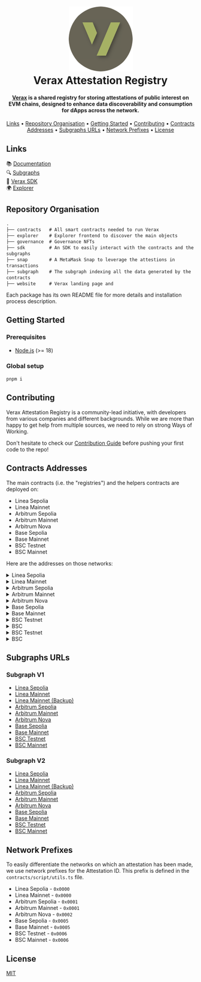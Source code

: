 <h1 align="center">
  <br>
  <a href="https://docs.ver.ax/"><img src="https://raw.githubusercontent.com/Consensys/linea-attestation-registry/dev/doc/verax-logo-circle.png" alt="Verax"></a>
  <br>
  Verax Attestation Registry
  <br>
</h1>

<h4 align="center"><a href="https://docs.ver.ax/">Verax</a> is a shared registry for storing attestations of
public interest on EVM
chains, designed to enhance data discoverability and consumption for dApps across
the network.</h4>

<p align="center">
  <a href="#links">Links</a> •
  <a href="#repository-organisation">Repository Organisation</a> •
  <a href="#getting-started">Getting Started</a> •
  <a href="#contributing">Contributing</a> •
  <a href="#contracts-addresses">Contracts Addresses</a> •
  <a href="#subgraphs-urls">Subgraphs URLs</a> •
  <a href="#network-prefixes">Network Prefixes</a> •
  <a href="#license">License</a>
</p>

## Links

📚 [Documentation](https://docs.ver.ax/)  
🔍 [Subgraphs](#subgraphs-addresses)  
🧱 [Verax SDK](https://www.npmjs.com/package/@verax-attestation-registry/verax-sdk)  
🌍 [Explorer](https://explorer.ver.ax)

## Repository Organisation

```
.
├── contracts   # All smart contracts needed to run Verax
├── explorer    # Explorer frontend to discover the main objects
├── governance  # Governance NFTs
├── sdk         # An SDK to easily interact with the contracts and the subgraphs
├── snap        # A MetaMask Snap to leverage the attestions in transactions
├── subgraph    # The subgraph indexing all the data generated by the contracts
├── website     # Verax landing page and
```

Each package has its own README file for more details and installation process description.

## Getting Started

### Prerequisites

- [Node.js](https://nodejs.org/en/) (>= 18)

### Global setup

```bash
pnpm i
```

## Contributing

Verax Attestation Registry is a community-lead initiative, with developers from various companies and different
backgrounds. While we are more than happy to get help from multiple sources, we need to rely on strong Ways of Working.

Don't hesitate to check our [Contribution Guide](./CONTRIBUTING.md) before pushing your first code to the repo!

## Contracts Addresses

The main contracts (i.e. the "registries") and the helpers contracts are deployed on:

- Linea Sepolia
- Linea Mainnet
- Arbitrum Sepolia
- Arbitrum Mainnet
- Arbitrum Nova
- Base Sepolia
- Base Mainnet
- BSC Testnet
- BSC Mainnet

Here are the addresses on those networks:

<details>
  <summary>Linea Sepolia</summary>

- Router =
  [0xAfA952790492DDeB474012cEA12ba34B788ab39F](https://sepolia.lineascan.build/address/0xAfA952790492DDeB474012cEA12ba34B788ab39F)
- AttestationRegistry =
  [0xDaf3C3632327343f7df0Baad2dc9144fa4e1001F](https://sepolia.lineascan.build/address/0xDaf3C3632327343f7df0Baad2dc9144fa4e1001F)
- ModuleRegistry =
  [0x3C443B9f0c8ed3A3270De7A4815487BA3223C2Fa](https://sepolia.lineascan.build/address/0x3C443B9f0c8ed3A3270De7A4815487BA3223C2Fa)
- PortalRegistry =
  [0xF35fe79104e157703dbCC3Baa72a81A99591744D](https://sepolia.lineascan.build/address/0xF35fe79104e157703dbCC3Baa72a81A99591744D)
- SchemaRegistry =
  [0x90b8542d7288a83EC887229A7C727989C3b56209](https://sepolia.lineascan.build/address/0x90b8542d7288a83EC887229A7C727989C3b56209)

</details>

<details>
  <summary>Linea Mainnet</summary>

- Router =
  [0x4d3a380A03f3a18A5dC44b01119839D8674a552E](https://lineascan.build/address/0x4d3a380A03f3a18A5dC44b01119839D8674a552E)
- AttestationRegistry =
  [0x3de3893aa4Cdea029e84e75223a152FD08315138](https://lineascan.build/address/0x3de3893aa4Cdea029e84e75223a152FD08315138)
- ModuleRegistry =
  [0xf851513A732996F22542226341748f3C9978438f](https://lineascan.build/address/0xf851513A732996F22542226341748f3C9978438f)
- PortalRegistry =
  [0xd5d61e4ECDf6d46A63BfdC262af92544DFc19083](https://lineascan.build/address/0xd5d61e4ECDf6d46A63BfdC262af92544DFc19083)
- SchemaRegistry =
  [0x0f95dCec4c7a93F2637eb13b655F2223ea036B59](https://lineascan.build/address/0x0f95dCec4c7a93F2637eb13b655F2223ea036B59)
- AttestationReader =
  [0x40871e247CF6b8fd8794c9c56bB5c2b8a4FA3B6c](https://lineascan.build/address/0x40871e247CF6b8fd8794c9c56bB5c2b8a4FA3B6c)

</details>

<details>
  <summary>Arbitrum Sepolia</summary>

- Router =
  [0x374B686137eC0DB442a8d833451f8C12cD4B5De4](https://sepolia.arbiscan.io/address/0x374B686137eC0DB442a8d833451f8C12cD4B5De4)
- AttestationRegistry =
  [0xee5e23492bf49C1F4CF0676b3bF49d78A6dD61c5](https://sepolia.arbiscan.io/address/0xee5e23492bf49C1F4CF0676b3bF49d78A6dD61c5)
- ModuleRegistry =
  [0xEC572277d4E87a64DcfA774ED219Dd4E69E4BDc6](https://sepolia.arbiscan.io/address/0xEC572277d4E87a64DcfA774ED219Dd4E69E4BDc6)
- PortalRegistry =
  [0x1ceb52584B6C45C7049dc7fDC476bC138E4beaDE](https://sepolia.arbiscan.io/address/0x1ceb52584B6C45C7049dc7fDC476bC138E4beaDE)
- SchemaRegistry =
  [0x025531b655D9EE335B8E6cc4C118b313f26ACc8F](https://sepolia.arbiscan.io/address/0x025531b655D9EE335B8E6cc4C118b313f26ACc8F)
- AttestationReader =
  [0xBdC45324AB9A7e82Ae15324a3d8352b513Ee2788](https://sepolia.arbiscan.io/address/0xBdC45324AB9A7e82Ae15324a3d8352b513Ee2788)

</details>

<details>
  <summary>Arbitrum Mainnet</summary>

- Router =
  [0xa77196867bB03D04786EF636cDdD82f37A1248a9](https://arbiscan.io/address/0xa77196867bB03D04786EF636cDdD82f37A1248a9)
- AttestationRegistry =
  [0x335E9719e8eFE2a19A92E07BC4836160fC31cd7C](https://arbiscan.io/address/0x335E9719e8eFE2a19A92E07BC4836160fC31cd7C)
- ModuleRegistry =
  [0x3acF4daAB6cbc01546Dd4a96c9665B398d48A4ba](https://arbiscan.io/address/0x3acF4daAB6cbc01546Dd4a96c9665B398d48A4ba)
- PortalRegistry =
  [0x4042D0A54f997EE3a1b0F51e4813654199BFd8bD](https://arbiscan.io/address/0x4042D0A54f997EE3a1b0F51e4813654199BFd8bD)
- SchemaRegistry =
  [0xE96072F46EA0e42e538762dDc0aFa4ED8AE6Ec27](https://arbiscan.io/address/0xE96072F46EA0e42e538762dDc0aFa4ED8AE6Ec27)
- AttestationReader =
  [0x324C060A26444c3fB9B93e03d31e8cfF4b1715C1](https://arbiscan.io/address/0x324C060A26444c3fB9B93e03d31e8cfF4b1715C1)

</details>

<details>
  <summary>Arbitrum Nova</summary>

- Router =
  [0xC81B5149D9Cd49195D00EFb16FED89f3Ba78E03B](https://nova.arbiscan.io/address/0xc81b5149d9cd49195d00efb16fed89f3ba78e03b)
- AttestationRegistry =
  [0xB9Cf26ED827Eb4A7079e8dedB0ea93D932A2e3e8](https://nova.arbiscan.io/address/0xB9Cf26ED827Eb4A7079e8dedB0ea93D932A2e3e8)
- ModuleRegistry =
  [0x46F7471cd2C1d69Cb5e62c1a34F3fCAf81304Fc3](https://nova.arbiscan.io/address/0x46F7471cd2C1d69Cb5e62c1a34F3fCAf81304Fc3)
- PortalRegistry =
  [0xADc8da3d3388dEe74C7134fC4AEe1cF866Da5d38](https://nova.arbiscan.io/address/0xADc8da3d3388dEe74C7134fC4AEe1cF866Da5d38)
- SchemaRegistry =
  [0x9b5BABcEbf0E8550da1eCDe5674783179B6557FB](https://nova.arbiscan.io/address/0x9b5BABcEbf0E8550da1eCDe5674783179B6557FB)
- AttestationReader =
  [0x7A22D0Fba31a4d5b5E4F5263379B4dbf3707b48c](https://nova.arbiscan.io/address/0x7A22D0Fba31a4d5b5E4F5263379B4dbf3707b48c)

</details>

<details>
  <summary>Base Sepolia</summary>

- Router =
  [0xE235826514945186227918325D3E5b5f873861A6](https://sepolia.basescan.org/address/0xE235826514945186227918325D3E5b5f873861A6)
- AttestationRegistry =
  [0x374B686137eC0DB442a8d833451f8C12cD4B5De4](https://sepolia.basescan.org/address/0x374B686137eC0DB442a8d833451f8C12cD4B5De4)
- ModuleRegistry =
  [0xEC572277d4E87a64DcfA774ED219Dd4E69E4BDc6](https://sepolia.basescan.org/address/0xEC572277d4E87a64DcfA774ED219Dd4E69E4BDc6)
- PortalRegistry =
  [0x025531b655D9EE335B8E6cc4C118b313f26ACc8F](https://sepolia.basescan.org/address/0x025531b655D9EE335B8E6cc4C118b313f26ACc8F)
- SchemaRegistry =
  [0x66D2F3DCc970343b83a6263E20832184fa71CFe7](https://sepolia.basescan.org/address/0x66D2F3DCc970343b83a6263E20832184fa71CFe7)

</details>

<details>
  <summary>Base Mainnet</summary>

- Router =
  [0x63b2d528805Fc9373586366705852FA89debd4d0](https://basescan.org/address/0x63b2d528805Fc9373586366705852FA89debd4d0)
- AttestationRegistry =
  [0xA0080DBd35711faD39258E45d9A5D798852b05D4](https://basescan.org/address/0xA0080DBd35711faD39258E45d9A5D798852b05D4)
- ModuleRegistry =
  [0xAd0C12db58098A6665CBEf48f60eB67d81d1F1ff](https://basescan.org/address/0xAd0C12db58098A6665CBEf48f60eB67d81d1F1ff)
- PortalRegistry =
  [0xcbf28432C25B400E645F0EaC05F8954e8EE7c0d6](https://basescan.org/address/0xcbf28432C25B400E645F0EaC05F8954e8EE7c0d6)
- SchemaRegistry =
  [0x8081dCd745f160c148Eb5be510F78628A0951c31](https://basescan.org/address/0x8081dCd745f160c148Eb5be510F78628A0951c31)

</details>

<details>
  <summary>BSC Testnet</summary>

- Router =
  [0x90b8542d7288a83EC887229A7C727989C3b56209](https://testnet.bscscan.com/address/0x90b8542d7288a83EC887229A7C727989C3b56209)
- AttestationRegistry =
  [0x5Cc4029f0dDae1FFE527385459D06d81DFD50EEe](https://testnet.bscscan.com/address/0x5Cc4029f0dDae1FFE527385459D06d81DFD50EEe)
- ModuleRegistry =
  [0x6c46c245918d4fcfC13F0a9e2e49d4E2739A353a](https://testnet.bscscan.com/address/0x6c46c245918d4fcfC13F0a9e2e49d4E2739A353a)
- PortalRegistry =
  [0xA4a7517F62216BD42e42a67dF09C25adc72A5897](https://testnet.bscscan.com/address/0xA4a7517F62216BD42e42a67dF09C25adc72A5897)
- SchemaRegistry =
  [0x51929da151eC2C5a5881C750E5b9941eACC46c1d](https://testnet.bscscan.com/address/0x51929da151eC2C5a5881C750E5b9941eACC46c1d)

</details>

<details>
  <summary>BSC</summary>

- Router =
  [0x7a5C1fAC7fF9908a8b2ED479e060619213116A47](https://bscscan.com/address/0x7a5C1fAC7fF9908a8b2ED479e060619213116A47)
- AttestationRegistry =
  [0x3D8A3a8FF21bD295dbBD5319C399e2C4FD27F261](https://bscscan.com/address/0x3D8A3a8FF21bD295dbBD5319C399e2C4FD27F261)
- ModuleRegistry =
  [0xD70a06f7A0f197D55Fa841fcF668782b2B8266eB](https://bscscan.com/address/0xD70a06f7A0f197D55Fa841fcF668782b2B8266eB)
- PortalRegistry =
  [0xb2553A7E443DFA7C9dEc01D327FdDff1A5eF59b0](https://bscscan.com/address/0xb2553A7E443DFA7C9dEc01D327FdDff1A5eF59b0)
- SchemaRegistry =
  [0x29205492435E1b06B20CeAeEC4AC41bcF595DFFd](https://bscscan.com/address/0x29205492435E1b06B20CeAeEC4AC41bcF595DFFd)

</details>

<details>
  <summary>BSC Testnet</summary>

- Router =
  [0x90b8542d7288a83EC887229A7C727989C3b56209](https://testnet.bscscan.com/address/0x90b8542d7288a83EC887229A7C727989C3b56209)
- AttestationRegistry =
  [0x5Cc4029f0dDae1FFE527385459D06d81DFD50EEe](https://testnet.bscscan.com/address/0x5Cc4029f0dDae1FFE527385459D06d81DFD50EEe)
- ModuleRegistry =
  [0x6c46c245918d4fcfC13F0a9e2e49d4E2739A353a](https://testnet.bscscan.com/address/0x6c46c245918d4fcfC13F0a9e2e49d4E2739A353a)
- PortalRegistry =
  [0xA4a7517F62216BD42e42a67dF09C25adc72A5897](https://testnet.bscscan.com/address/0xA4a7517F62216BD42e42a67dF09C25adc72A5897)
- SchemaRegistry =
  [0x51929da151eC2C5a5881C750E5b9941eACC46c1d](https://testnet.bscscan.com/address/0x51929da151eC2C5a5881C750E5b9941eACC46c1d)

</details>

<details>
  <summary>BSC</summary>

- Router =
  [0x7a5C1fAC7fF9908a8b2ED479e060619213116A47](https://bscscan.com/address/0x7a5C1fAC7fF9908a8b2ED479e060619213116A47)
- AttestationRegistry =
  [0x3D8A3a8FF21bD295dbBD5319C399e2C4FD27F261](https://bscscan.com/address/0x3D8A3a8FF21bD295dbBD5319C399e2C4FD27F261)
- ModuleRegistry =
  [0xD70a06f7A0f197D55Fa841fcF668782b2B8266eB](https://bscscan.com/address/0xD70a06f7A0f197D55Fa841fcF668782b2B8266eB)
- PortalRegistry =
  [0xb2553A7E443DFA7C9dEc01D327FdDff1A5eF59b0](https://bscscan.com/address/0xb2553A7E443DFA7C9dEc01D327FdDff1A5eF59b0)
- SchemaRegistry =
  [0x29205492435E1b06B20CeAeEC4AC41bcF595DFFd](https://bscscan.com/address/0x29205492435E1b06B20CeAeEC4AC41bcF595DFFd)

</details>

## Subgraphs URLs

### Subgraph V1

- [Linea Sepolia](https://api.studio.thegraph.com/query/67521/verax-v1-linea-sepolia/v0.0.12)
- [Linea Mainnet](https://api.studio.thegraph.com/query/67521/verax-v1-linea/v0.0.1)
- [Linea Mainnet (Backup)](https://graph-query.linea.build/subgraphs/name/Consensys/linea-attestation-registry/graphql)
- [Arbitrum Sepolia](https://api.studio.thegraph.com/query/67521/verax-v1-arbitrum-sepolia/v0.0.2)
- [Arbitrum Mainnet](https://api.studio.thegraph.com/query/67521/verax-v1-arbitrum/v0.0.1)
- [Arbitrum Nova](https://api.goldsky.com/api/public/project_clwsa54350ydv01wjbq5r17v1/subgraphs/verax-v1-arbitrum-nova/0.0.4/gn)
- [Base Sepolia](https://api.studio.thegraph.com/query/67521/verax-v1-base-sepolia/v0.0.2)
- [Base Mainnet](https://api.studio.thegraph.com/query/67521/verax-v1-base/v0.0.2)
- [BSC Testnet](https://api.studio.thegraph.com/query/67521/verax-v1-bsc-testnet/v0.0.1)
- [BSC Mainnet](https://api.studio.thegraph.com/query/67521/verax-v1-bsc/v0.0.1)

### Subgraph V2

- [Linea Sepolia](https://api.studio.thegraph.com/query/67521/verax-v2-linea-sepolia/v0.0.2)
- [Linea Mainnet](https://api.studio.thegraph.com/query/67521/verax-v2-linea/v0.0.1)
- [Linea Mainnet (Backup)](https://api.goldsky.com/api/public/project_cm06hsedxpgls01xm39r67el8/subgraphs/verax-v2-arbitrum-nova/0.0.1/gn)
- [Arbitrum Sepolia](https://api.studio.thegraph.com/query/67521/verax-v2-arbitrum-sepolia/v0.0.1)
- [Arbitrum Mainnet](https://api.studio.thegraph.com/query/67521/verax-v2-arbitrum/v0.0.1)
- [Arbitrum Nova](https://api.goldsky.com/api/public/project_cm06hsedxpgls01xm39r67el8/subgraphs/verax-v2-arbitrum-nova/0.0.1/gn)
- [Base Sepolia](https://api.studio.thegraph.com/query/67521/verax-v2-base-sepolia/v0.0.2)
- [Base Mainnet](https://api.studio.thegraph.com/query/67521/verax-v2-base/v0.0.1)
- [BSC Testnet](https://api.studio.thegraph.com/query/67521/verax-v2-bsc-testnet/v0.0.1)
- [BSC Mainnet](https://api.studio.thegraph.com/query/67521/verax-v2-bsc/v0.0.1)

## Network Prefixes

To easily differentiate the networks on which an attestation has been made, we use network prefixes for the Attestation
ID. This prefix is defined in the `contracts/script/utils.ts` file.

- Linea Sepolia - `0x0000`
- Linea Mainnet - `0x0000`
- Arbitrum Sepolia - `0x0001`
- Arbitrum Mainnet - `0x0001`
- Arbitrum Nova - `0x0002`
- Base Sepolia - `0x0005`
- Base Mainnet - `0x0005`
- BSC Testnet - `0x0006`
- BSC Mainnet - `0x0006`

## License

[MIT](./LICENSE)
